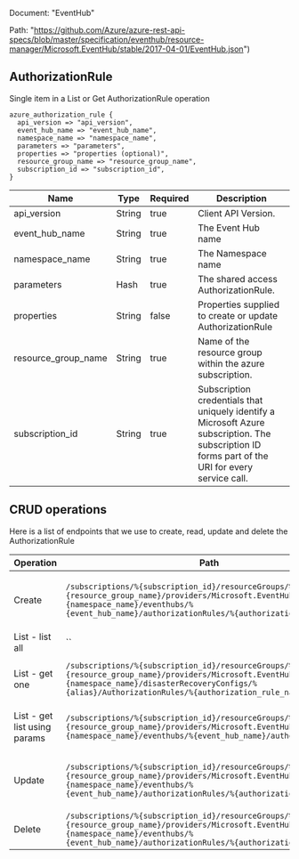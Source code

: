 Document: "EventHub"


Path: "https://github.com/Azure/azure-rest-api-specs/blob/master/specification/eventhub/resource-manager/Microsoft.EventHub/stable/2017-04-01/EventHub.json")

## AuthorizationRule

Single item in a List or Get AuthorizationRule operation

```puppet
azure_authorization_rule {
  api_version => "api_version",
  event_hub_name => "event_hub_name",
  namespace_name => "namespace_name",
  parameters => "parameters",
  properties => "properties (optional)",
  resource_group_name => "resource_group_name",
  subscription_id => "subscription_id",
}
```

| Name        | Type           | Required       | Description       |
| ------------- | ------------- | ------------- | ------------- |
|api_version | String | true | Client API Version. |
|event_hub_name | String | true | The Event Hub name |
|namespace_name | String | true | The Namespace name |
|parameters | Hash | true | The shared access AuthorizationRule. |
|properties | String | false | Properties supplied to create or update AuthorizationRule |
|resource_group_name | String | true | Name of the resource group within the azure subscription. |
|subscription_id | String | true | Subscription credentials that uniquely identify a Microsoft Azure subscription. The subscription ID forms part of the URI for every service call. |



## CRUD operations

Here is a list of endpoints that we use to create, read, update and delete the AuthorizationRule

| Operation | Path | Verb | Description | OperationID |
| ------------- | ------------- | ------------- | ------------- | ------------- |
|Create|`/subscriptions/%{subscription_id}/resourceGroups/%{resource_group_name}/providers/Microsoft.EventHub/namespaces/%{namespace_name}/eventhubs/%{event_hub_name}/authorizationRules/%{authorization_rule_name}`|Put|Creates or updates an AuthorizationRule for the specified Event Hub.|EventHubs_CreateOrUpdateAuthorizationRule|
|List - list all|``||||
|List - get one|`/subscriptions/%{subscription_id}/resourceGroups/%{resource_group_name}/providers/Microsoft.EventHub/namespaces/%{namespace_name}/disasterRecoveryConfigs/%{alias}/AuthorizationRules/%{authorization_rule_name}`|Get|Gets an AuthorizationRule for a Namespace by rule name.|DisasterRecoveryConfigs_GetAuthorizationRule|
|List - get list using params|`/subscriptions/%{subscription_id}/resourceGroups/%{resource_group_name}/providers/Microsoft.EventHub/namespaces/%{namespace_name}/eventhubs/%{event_hub_name}/authorizationRules`|Get|Gets the authorization rules for an Event Hub.|EventHubs_ListAuthorizationRules|
|Update|`/subscriptions/%{subscription_id}/resourceGroups/%{resource_group_name}/providers/Microsoft.EventHub/namespaces/%{namespace_name}/eventhubs/%{event_hub_name}/authorizationRules/%{authorization_rule_name}`|Put|Creates or updates an AuthorizationRule for the specified Event Hub.|EventHubs_CreateOrUpdateAuthorizationRule|
|Delete|`/subscriptions/%{subscription_id}/resourceGroups/%{resource_group_name}/providers/Microsoft.EventHub/namespaces/%{namespace_name}/eventhubs/%{event_hub_name}/authorizationRules/%{authorization_rule_name}`|Delete|Deletes an Event Hub AuthorizationRule.|EventHubs_DeleteAuthorizationRule|
